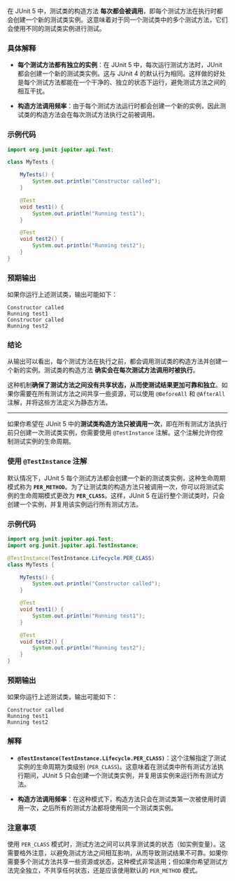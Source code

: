 在 JUnit 5 中，测试类的构造方法 **每次都会被调用**，即每个测试方法在执行时都会创建一个新的测试类实例。这意味着对于同一个测试类中的多个测试方法，它们会使用不同的测试类实例进行测试。

### 具体解释

- **每个测试方法都有独立的实例**：在 JUnit 5 中，每次运行测试方法时，JUnit 都会创建一个新的测试类实例。这与 JUnit 4 的默认行为相同。这样做的好处是每个测试方法都能在一个干净的、独立的状态下运行，避免测试方法之间的相互干扰。

- **构造方法调用频率**：由于每个测试方法运行时都会创建一个新的实例，因此测试类的构造方法会在每次测试方法执行之前被调用。

### 示例代码

```java
import org.junit.jupiter.api.Test;

class MyTests {

    MyTests() {
        System.out.println("Constructor called");
    }

    @Test
    void test1() {
        System.out.println("Running test1");
    }

    @Test
    void test2() {
        System.out.println("Running test2");
    }
}
```

### 预期输出

如果你运行上述测试类，输出可能如下：

```
Constructor called
Running test1
Constructor called
Running test2
```

### 结论

从输出可以看出，每个测试方法在执行之前，都会调用测试类的构造方法并创建一个新的实例。测试类的构造方法 **确实会在每次测试方法调用时被执行**。

这种机制**确保了测试方法之间没有共享状态，从而使测试结果更加可靠和独立**。如果你需要在所有测试方法之间共享一些资源，可以使用 `@BeforeAll` 和 `@AfterAll` 注解，并将这些方法定义为静态方法。


-------------------------------------------------------------------


如果你希望在 JUnit 5 中的**测试类构造方法只被调用一次**，即在所有测试方法执行前只创建一次测试类实例，你需要使用 `@TestInstance` 注解。这个注解允许你控制测试实例的生命周期。

### 使用 `@TestInstance` 注解

默认情况下，JUnit 5 每个测试方法都会创建一个新的测试类实例，这种生命周期模式称为 **`PER_METHOD`**。为了让测试类的构造方法只被调用一次，你可以将测试实例的生命周期模式更改为 **`PER_CLASS`**。这样，JUnit 5 在运行整个测试类时，只会创建一个实例，并复用该实例运行所有测试方法。

### 示例代码

```java
import org.junit.jupiter.api.Test;
import org.junit.jupiter.api.TestInstance;

@TestInstance(TestInstance.Lifecycle.PER_CLASS)
class MyTests {

    MyTests() {
        System.out.println("Constructor called");
    }

    @Test
    void test1() {
        System.out.println("Running test1");
    }

    @Test
    void test2() {
        System.out.println("Running test2");
    }
}
```

### 预期输出

如果你运行上述测试类，输出可能如下：

```
Constructor called
Running test1
Running test2
```

### 解释

- **`@TestInstance(TestInstance.Lifecycle.PER_CLASS)`**：这个注解指定了测试实例的生命周期为类级别 (`PER_CLASS`)。这意味着在测试类中所有测试方法执行期间，JUnit 5 只会创建一个测试类实例，并复用该实例来运行所有测试方法。

- **构造方法调用频率**：在这种模式下，构造方法只会在测试类第一次被使用时调用一次，之后所有的测试方法都将使用同一个测试类实例。

### 注意事项

使用 `PER_CLASS` 模式时，测试方法之间可以共享测试类的状态（如实例变量）。这需要格外注意，以避免测试方法之间相互影响，从而导致测试结果不可靠。如果你需要多个测试方法共享一些资源或状态，这种模式非常适用；但如果你希望测试方法完全独立，不共享任何状态，还是应该使用默认的 `PER_METHOD` 模式。